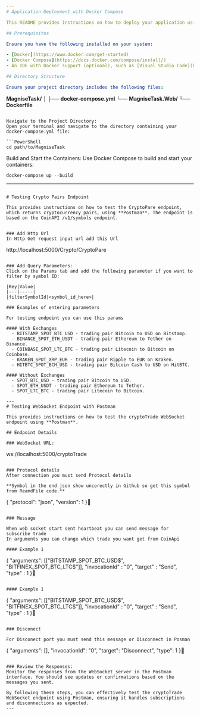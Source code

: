 ```yaml
---
# Application Deployment with Docker Compose

This README provides instructions on how to deploy your application using Docker Compose, either through the terminal or an Integrated Development Environment (IDE).

## Prerequisites

Ensure you have the following installed on your system:

- [Docker](https://www.docker.com/get-started)
- [Docker Compose](https://docs.docker.com/compose/install/)
- An IDE with Docker support (optional), such as [Visual Studio Code](https://code.visualstudio.com/) with the Docker extension or [IntelliJ IDEA](https://www.jetbrains.com/idea/) with Docker integration.

## Directory Structure

Ensure your project directory includes the following files:

```
**MagniseTask/**
│
├── **docker-compose.yml**
└── **MagniseTask.Web/**
    └── **Dockerfile**
```

Navigate to the Project Directory:
Open your terminal and navigate to the directory containing your docker-compose.yml file:

```PowerShell
cd path/to/MagniseTask
```

Build and Start the Containers:
Use Docker Compose to build and start your containers:

```PowerShell
docker-compose up --build
```

---
```

# Testing Crypto Pairs Endpoint

This provides instructions on how to test the CryptoPare endpoint, which returns cryptocurrency pairs, using **Postman**. The endpoint is based on the CoinAPI /v1/symbols endpoint.


### Add Http Url
In Http Get request input url add this Url

```
http://localhost:5000/Crypto/CryptoPare
```

### Add Query Parameters:
Click on the Params tab and add the following parameter if you want to filter by symbol ID:

|Key|Value|
|---|-----|
|filterSymbolId|<symbol_id_here>|

### Examples of entering parameters

For testing endpoint you can use this params

#### With Exchanges
  - BITSTAMP_SPOT_BTC_USD - trading pair Bitcoin to USD on Bitstamp.
  - BINANCE_SPOT_ETH_USDT - trading pair Ethereum to Tether on Binance.
  - COINBASE_SPOT_LTC_BTC - trading pair Litecoin to Bitcoin on Coinbase.
  - KRAKEN_SPOT_XRP_EUR - trading pair Ripple to EUR on Kraken.
  - HITBTC_SPOT_BCH_USD - trading pair Bitcoin Cash to USD on HitBTC.
  
#### Without Exchanges
  - SPOT_BTC_USD - trading pair Bitcoin to USD.
  - SPOT_ETH_USDT - trading pair Ethereum to Tether.
  - SPOT_LTC_BTC - trading pair Litecoin to Bitcoin.

---
# Testing WebSocket Endpoint with Postman

This provides instructions on how to test the cryptoTrade WebSocket endpoint using **Postman**.

## Endpoint Details

### WebSocket URL:

```
ws://localhost:5000/cryptoTrade
```

### Protocol details
After connection you must send Protocol details

**Symbol in the end json show uncorectly in Github so get this symbol from ReamdFile code.**
```
{
    "protocol": "json",
    "version": 1
}
```

### Message

When web socket start sent heartbeat you can send message for subscribe trade
In arguments you can change which trade you want get from CoinApi

#### Example 1
```
{
    "arguments": [["BITSTAMP_SPOT_BTC_USD$", "BITFINEX_SPOT_BTC_LTC$"]],
    "invocationId" : "0", 
    "target" : "Send", 
    "type" : 1
}
```

#### Example 1
```
{
    "arguments": [["BITSTAMP_SPOT_BTC_USD$", "BITFINEX_SPOT_BTC_LTC$"]],
    "invocationId" : "0", 
    "target" : "Send", 
    "type" : 1
}
```

### Disconect

For Disconect port you must send this message or Disconnect in Posman

```
{
    "arguments": [],
    "invocationId": "0",
    "target": "Disconnect",
    "type": 1
}
```

### Review the Responses:
Monitor the responses from the WebSocket server in the Postman interface. You should see updates or confirmations based on the messages you sent.

By following these steps, you can effectively test the cryptoTrade WebSocket endpoint using Postman, ensuring it handles subscriptions and disconnections as expected.
---
